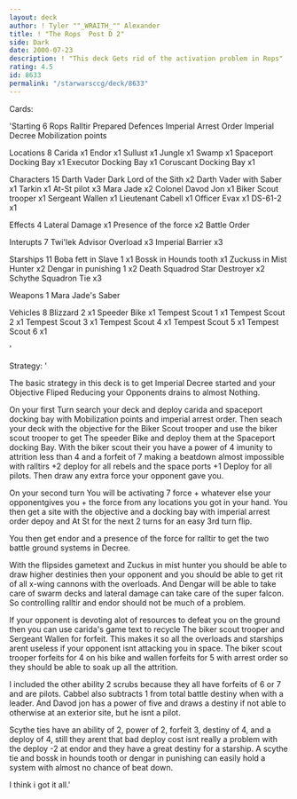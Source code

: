 ```yaml
---
layout: deck
author: ! Tyler ""_WRAITH_"" Alexander
title: ! "The Rops  Post D 2"
side: Dark
date: 2000-07-23
description: ! "This deck Gets rid of the activation problem in Rops"
rating: 4.5
id: 8633
permalink: "/starwarsccg/deck/8633"
---
```

Cards: 

'Starting  6
Rops
Ralltir
Prepared Defences
Imperial Arrest Order
Imperial Decree
Mobilization points

Locations  8
Carida x1
Endor x1
Sullust x1
Jungle x1
Swamp x1
Spaceport Docking Bay x1
Executor Docking Bay x1
Coruscant Docking Bay x1

Characters 15
Darth Vader Dark Lord of the Sith x2
Darth Vader with Saber x1
Tarkin x1
At-St pilot x3
Mara Jade x2
Colonel Davod Jon x1
Biker Scout trooper x1
Sergeant Wallen x1
Lieutenant Cabell x1
Officer Evax x1
DS-61-2 x1

Effects 4
Lateral Damage x1
Presence of the force x2
Battle Order

Interupts 7
Twi'lek Advisor
Overload x3
Imperial Barrier x3

Starships 11
Boba fett in Slave 1 x1
Bossk in Hounds tooth x1
Zuckuss in Mist Hunter x2
Dengar in punishing 1 x2
Death Squadrod Star Destroyer x2
Schythe Squadron Tie x3

Weapons  1
Mara Jade's Saber

Vehicles  8
Blizzard 2 x1
Speeder Bike x1
Tempest Scout 1 x1
Tempest Scout 2 x1
Tempest Scout 3 x1
Tempest Scout 4 x1
Tempest Scout 5 x1
Tempest Scout 6 x1




'

Strategy: '

The basic strategy in this deck is to get Imperial Decree started and your Objective Fliped Reducing your Opponents drains to almost Nothing.

On your first Turn search your deck and deploy carida and spaceport docking bay with Mobilization points and imperial arrest order.
Then seach your deck with the objective for the Biker Scout trooper and use the biker scout trooper to get The speeder Bike and deploy them at the Spaceport docking Bay. With the biker scout their you have a power of 4 imunity to attrition less than 4 and a forfeit of 7 making a beatdown almost impossible with ralltirs +2 deploy for all rebels and the space ports +1 Deploy for all pilots.  Then draw any extra force your opponent gave you.

On your second turn You will be activating 7 force + whatever else your opponentgives you + the force from any locations you got in your hand.	You then get a site with the objective and a docking bay with imperial arrest order depoy and At St for the next 2 turns for an easy 3rd turn flip.

You then get endor and a presence of the force for ralltir to get the two battle ground systems in Decree.

With the flipsides gametext and Zuckus in mist hunter you should be able to draw higher destinies then your opponent and you should be able to get rit of all x-wing cannons with the overloads.  And Dengar will be able to take care of swarm decks and lateral damage can take care of the super falcon. So controlling ralltir and endor should not be much of a problem.

If your opponent is devoting alot of resources to defeat you on the ground then you can use carida's game text to recycle The biker scout trooper and Sergeant Wallen for forfeit.  This makes it so all the overloads and starships arent useless if your opponent isnt attacking you in space.  The biker scout trooper forfeits for 4 on his bike and wallen forfeits for 5 with arrest order so they should be able to soak up all the attrition.

I included the other ability 2 scrubs because they all have forfeits of 6 or 7 and are pilots.	Cabbel also subtracts 1 from total battle destiny when with a leader.  And Davod jon  has a power of five and draws a destiny if not able to otherwise at an exterior site, but he isnt a pilot.

Scythe ties have an ability of 2, power of 2, forfeit 3, destiny of 4, and a deploy of 4, still they arent that bad deploy cost isnt really a problem with the deploy -2 at endor and they have a great destiny for a starship.  A scythe tie and bossk in hounds tooth or dengar in punishing can easily hold a system with almost no chance of beat down.

I think i got it all.'
